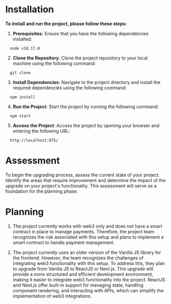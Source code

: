 # Installation

**To install and run the project, please follow these steps:**

1. **Prerequisites**: Ensure that you have the following dependencies installed:

```
  node v18.17.0
```

2. **Clone the Repository**: Clone the project repository to your local machine using the following command:

```
  git clone
```

3. **Install Dependencies**: Navigate to the project directory and install the required dependencies using the following command:

```
  npm install
```

4. **Run the Project**: Start the project by running the following command:

```
  npm start
```

5. **Access the Project**: Access the project by opening your browser and entering the following URL:

```
  http://localhost:875/
```

# Assessment

To begin the upgrading process, assess the current state of your project. Identify the areas that require improvement and determine the impact of the upgrade on your project's functionality. This assessment will serve as a foundation for the planning phase.

# Planning

1. The project currently works with web3 only and does not have a smart contract in place to manage payments. Therefore, the project team recognizes the risk associated with this setup and plans to implement a smart contract to handle payment management.

2. The project currently uses an older version of the Vanilla JS library for the frontend. However, the team recognizes the challenges of integrating web3 functionality with this setup. To address this, they plan to upgrade from Vanilla JS to ReactJS or Next.js. This upgrade will provide a more structured and efficient development environment, making it easier to integrate web3 functionality into the project. ReactJS and Next.js offer built-in support for managing state, handling component rendering, and interacting with APIs, which can simplify the implementation of web3 integrations.
